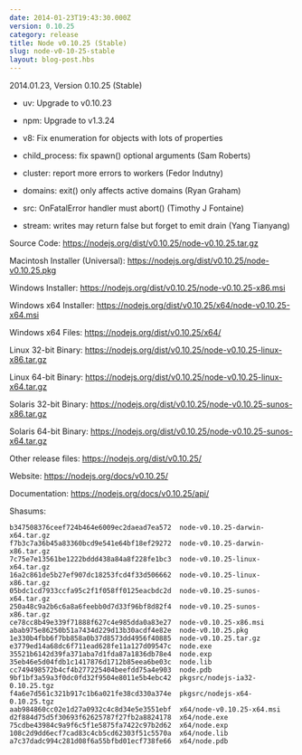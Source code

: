 ```yaml
---
date: 2014-01-23T19:43:30.000Z
version: 0.10.25
category: release
title: Node v0.10.25 (Stable)
slug: node-v0-10-25-stable
layout: blog-post.hbs
---
```


2014.01.23, Version 0.10.25 (Stable)

* uv: Upgrade to v0.10.23

* npm: Upgrade to v1.3.24

* v8: Fix enumeration for objects with lots of properties

* child_process: fix spawn() optional arguments (Sam Roberts)

* cluster: report more errors to workers (Fedor Indutny)

* domains: exit() only affects active domains (Ryan Graham)

* src: OnFatalError handler must abort() (Timothy J Fontaine)

* stream: writes may return false but forget to emit drain (Yang Tianyang)

Source Code: https://nodejs.org/dist/v0.10.25/node-v0.10.25.tar.gz

Macintosh Installer (Universal): https://nodejs.org/dist/v0.10.25/node-v0.10.25.pkg

Windows Installer: https://nodejs.org/dist/v0.10.25/node-v0.10.25-x86.msi

Windows x64 Installer: https://nodejs.org/dist/v0.10.25/x64/node-v0.10.25-x64.msi

Windows x64 Files: https://nodejs.org/dist/v0.10.25/x64/

Linux 32-bit Binary: https://nodejs.org/dist/v0.10.25/node-v0.10.25-linux-x86.tar.gz

Linux 64-bit Binary: https://nodejs.org/dist/v0.10.25/node-v0.10.25-linux-x64.tar.gz

Solaris 32-bit Binary: https://nodejs.org/dist/v0.10.25/node-v0.10.25-sunos-x86.tar.gz

Solaris 64-bit Binary: https://nodejs.org/dist/v0.10.25/node-v0.10.25-sunos-x64.tar.gz

Other release files: https://nodejs.org/dist/v0.10.25/

Website: https://nodejs.org/docs/v0.10.25/

Documentation: https://nodejs.org/docs/v0.10.25/api/

Shasums:

```
b347508376ceef724b464e6009ec2daead7ea572  node-v0.10.25-darwin-x64.tar.gz
f7b3c7a36b45a83360bcd9e541e64bf18ef29272  node-v0.10.25-darwin-x86.tar.gz
7c75e7e13561be1222bddd438a84a8f228fe1bc3  node-v0.10.25-linux-x64.tar.gz
16a2c861de5b27ef907dc18253fcd4f33d506662  node-v0.10.25-linux-x86.tar.gz
05bdc1cd7933ccfa95c2f1f058ff0125eacbdc2d  node-v0.10.25-sunos-x64.tar.gz
250a48c9a2b6c6a8a6feebb0d7d33f96bf8d82f4  node-v0.10.25-sunos-x86.tar.gz
ce78cc8b49e339f71888f627c4e985dda0a83e27  node-v0.10.25-x86.msi
abab975e86250b51a7434d229d13b30acdf4e82e  node-v0.10.25.pkg
1e330b4fbb6f7bb858a0b37d8573dd4956f40885  node-v0.10.25.tar.gz
e3779ed14a68dc6f711ead628fe11a127d09547c  node.exe
35521b6142d39fa371aba7d1fda87a1836db78e4  node.exp
35eb46e5d04fdb1c1417876d1712b85eea6be03c  node.lib
cc749498572b4cf4b277225404beefdd75a4e903  node.pdb
9bf1bf3a59a3f0dc0fd32f9504e8011e5b4ebc42  pkgsrc/nodejs-ia32-0.10.25.tgz
f4a6e7d561c321b917c1b6a021fe38cd330a374e  pkgsrc/nodejs-x64-0.10.25.tgz
aab984860cc02e1d27a0932c4c8d34e5e3551ebf  x64/node-v0.10.25-x64.msi
d2f884d75d5f30693f62625787f27fb2a8824178  x64/node.exe
75cdbe43984c9a9f6c5f1e5875fa7422c97b2d62  x64/node.exp
108c2d9dd6ecf7cad83c4cb5cd62303f51c5570a  x64/node.lib
a7c37dadc994c281d08f6a55bfbd01ecf738fe66  x64/node.pdb
```
